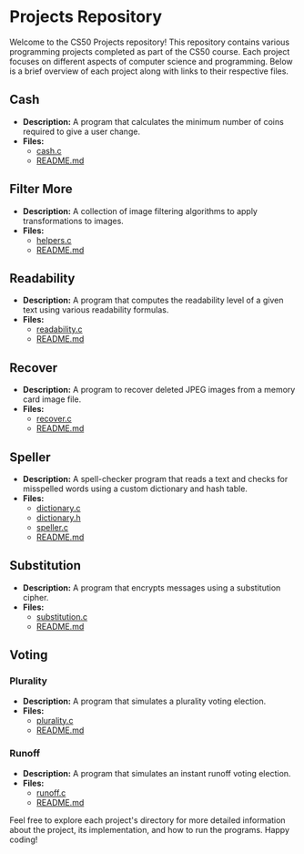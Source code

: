 # Projects Repository

Welcome to the CS50 Projects repository! This repository contains various programming projects completed as part of the CS50 course. Each project focuses on different aspects of computer science and programming. Below is a brief overview of each project along with links to their respective files.

## Cash
- **Description:** A program that calculates the minimum number of coins required to give a user change.
- **Files:**
  - [cash.c](./cash/cash.c)
  - [README.md](./cash/README.md)

## Filter More
- **Description:** A collection of image filtering algorithms to apply transformations to images.
- **Files:**
  - [helpers.c](./filter-more/helpers.c)
  - [README.md](./filter-more/README.md)

## Readability
- **Description:** A program that computes the readability level of a given text using various readability formulas.
- **Files:**
  - [readability.c](./readability/readability.c)
  - [README.md](./readability/README.md)

## Recover
- **Description:** A program to recover deleted JPEG images from a memory card image file.
- **Files:**
  - [recover.c](./recover/recover.c)
  - [README.md](./recover/README.md)

## Speller
- **Description:** A spell-checker program that reads a text and checks for misspelled words using a custom dictionary and hash table.
- **Files:**
  - [dictionary.c](./speller/dictionary.c)
  - [dictionary.h](./speller/dictionary.h)
  - [speller.c](./speller/speller.c)
  - [README.md](./speller/README.md)

## Substitution
- **Description:** A program that encrypts messages using a substitution cipher.
- **Files:**
  - [substitution.c](./substitution/substitution.c)
  - [README.md](./substitution/README.md)

## Voting
### Plurality
- **Description:** A program that simulates a plurality voting election.
- **Files:**
  - [plurality.c](./voting/plurality/plurality.c)
  - [README.md](./voting/plurality/README.md)

### Runoff
- **Description:** A program that simulates an instant runoff voting election.
- **Files:**
  - [runoff.c](./voting/runoff/runoff.c)
  - [README.md](./voting/runoff/README.md)

Feel free to explore each project's directory for more detailed information about the project, its implementation, and how to run the programs. Happy coding!
